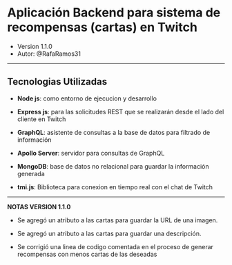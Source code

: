 # Aplicación Backend para sistema de recompensas (cartas) en Twitch

* Version 1.1.0
* Autor: @RafaRamos31
---
## Tecnologias Utilizadas
* **Node js**: como entorno de ejecucion y desarrollo

* **Express js**: para las solicitudes REST que se realizarán desde el lado del cliente en Twitch
* **GraphQL**: asistente de consultas a la base de datos para filtrado de información
* **Apollo Server**: servidor para consultas de GraphQL
* **MongoDB**: base de datos no relacional para guardar la información generada
* **tmi.js**: Biblioteca para conexion en tiempo real con el chat de Twitch

---

**NOTAS VERSION 1.1.0**

- Se agregó un atributo a las cartas para guardar la URL de una imagen.
- Se agregó un atributo a las cartas para guardar una descripción.

- Se corrigió una linea de codigo comentada en el proceso de generar recompensas con menos cartas de las deseadas